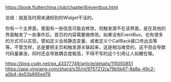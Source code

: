 https://book.flutterchina.club/chapter8/eventbus.html

总结：就是及时用来通知别的Widget干活的。

你有一个主界面，里面有一些信息可能会修改，但触发源不在该界面，是在其他的界面触发了一些事件后，首页的内容需要做修改。如果没有EventBus，也有很多的方式可以实现，譬如定义全局静态变量、或者定义个CallBack接口传出去等等。不管怎样，总是要把主页和触发源关联起来，这是相当难受的，这不但会导致代码量暴涨，同时还会导致耦合度极高，不得不写的这个引用让人如鲠在喉。

https://blog.csdn.net/qq_43377749/article/details/115050851  https://app.yinxiang.com/shard/s35/nl/9757212/a79b5b67-8a8a-49c2-a0b4-4e53b895ed76